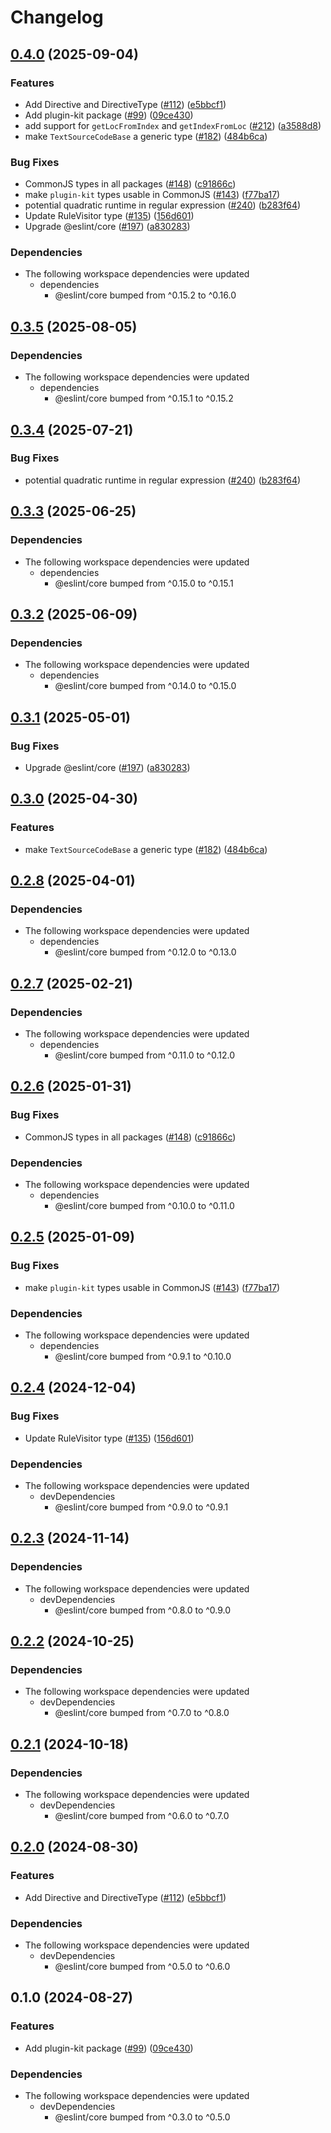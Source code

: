 # Changelog

## [0.4.0](https://github.com/eryue0220/eslint-rewrite/compare/plugin-kit-v0.3.5...plugin-kit-v0.4.0) (2025-09-04)


### Features

* Add Directive and DirectiveType ([#112](https://github.com/eryue0220/eslint-rewrite/issues/112)) ([e5bbcf1](https://github.com/eryue0220/eslint-rewrite/commit/e5bbcf148874be07d5667f34ed395faaf8c72972))
* Add plugin-kit package ([#99](https://github.com/eryue0220/eslint-rewrite/issues/99)) ([09ce430](https://github.com/eryue0220/eslint-rewrite/commit/09ce43073760b69a3bcca89f99793549cd566bf6))
* add support for `getLocFromIndex` and `getIndexFromLoc` ([#212](https://github.com/eryue0220/eslint-rewrite/issues/212)) ([a3588d8](https://github.com/eryue0220/eslint-rewrite/commit/a3588d8fb2dc6b9a0b39b26a49d0cdd437646d49))
* make `TextSourceCodeBase` a generic type ([#182](https://github.com/eryue0220/eslint-rewrite/issues/182)) ([484b6ca](https://github.com/eryue0220/eslint-rewrite/commit/484b6ca3149354736317fca09efd3156caa4f4f9))


### Bug Fixes

* CommonJS types in all packages ([#148](https://github.com/eryue0220/eslint-rewrite/issues/148)) ([c91866c](https://github.com/eryue0220/eslint-rewrite/commit/c91866cc9fe16fb62bc48fc1cc7f9e18c6fea013))
* make `plugin-kit` types usable in CommonJS ([#143](https://github.com/eryue0220/eslint-rewrite/issues/143)) ([f77ba17](https://github.com/eryue0220/eslint-rewrite/commit/f77ba177d4e4c5d2ed828cfd9a5149df2ccb3a7f))
* potential quadratic runtime in regular expression ([#240](https://github.com/eryue0220/eslint-rewrite/issues/240)) ([b283f64](https://github.com/eryue0220/eslint-rewrite/commit/b283f64099ad6c6b5043387c091691d21b387805))
* Update RuleVisitor type ([#135](https://github.com/eryue0220/eslint-rewrite/issues/135)) ([156d601](https://github.com/eryue0220/eslint-rewrite/commit/156d601181deb362a2864c4d47d4e3da8609500b))
* Upgrade @eslint/core ([#197](https://github.com/eryue0220/eslint-rewrite/issues/197)) ([a830283](https://github.com/eryue0220/eslint-rewrite/commit/a830283cd05a7a471aeec5f4589491f3c4092986))


### Dependencies

* The following workspace dependencies were updated
  * dependencies
    * @eslint/core bumped from ^0.15.2 to ^0.16.0

## [0.3.5](https://github.com/eslint/rewrite/compare/plugin-kit-v0.3.4...plugin-kit-v0.3.5) (2025-08-05)


### Dependencies

* The following workspace dependencies were updated
  * dependencies
    * @eslint/core bumped from ^0.15.1 to ^0.15.2

## [0.3.4](https://github.com/eslint/rewrite/compare/plugin-kit-v0.3.3...plugin-kit-v0.3.4) (2025-07-21)


### Bug Fixes

* potential quadratic runtime in regular expression ([#240](https://github.com/eslint/rewrite/issues/240)) ([b283f64](https://github.com/eslint/rewrite/commit/b283f64099ad6c6b5043387c091691d21b387805))

## [0.3.3](https://github.com/eslint/rewrite/compare/plugin-kit-v0.3.2...plugin-kit-v0.3.3) (2025-06-25)


### Dependencies

* The following workspace dependencies were updated
  * dependencies
    * @eslint/core bumped from ^0.15.0 to ^0.15.1

## [0.3.2](https://github.com/eslint/rewrite/compare/plugin-kit-v0.3.1...plugin-kit-v0.3.2) (2025-06-09)


### Dependencies

* The following workspace dependencies were updated
  * dependencies
    * @eslint/core bumped from ^0.14.0 to ^0.15.0

## [0.3.1](https://github.com/eslint/rewrite/compare/plugin-kit-v0.3.0...plugin-kit-v0.3.1) (2025-05-01)


### Bug Fixes

* Upgrade @eslint/core ([#197](https://github.com/eslint/rewrite/issues/197)) ([a830283](https://github.com/eslint/rewrite/commit/a830283cd05a7a471aeec5f4589491f3c4092986))

## [0.3.0](https://github.com/eslint/rewrite/compare/plugin-kit-v0.2.8...plugin-kit-v0.3.0) (2025-04-30)


### Features

* make `TextSourceCodeBase` a generic type ([#182](https://github.com/eslint/rewrite/issues/182)) ([484b6ca](https://github.com/eslint/rewrite/commit/484b6ca3149354736317fca09efd3156caa4f4f9))

## [0.2.8](https://github.com/eslint/rewrite/compare/plugin-kit-v0.2.7...plugin-kit-v0.2.8) (2025-04-01)


### Dependencies

* The following workspace dependencies were updated
  * dependencies
    * @eslint/core bumped from ^0.12.0 to ^0.13.0

## [0.2.7](https://github.com/eslint/rewrite/compare/plugin-kit-v0.2.6...plugin-kit-v0.2.7) (2025-02-21)


### Dependencies

* The following workspace dependencies were updated
  * dependencies
    * @eslint/core bumped from ^0.11.0 to ^0.12.0

## [0.2.6](https://github.com/eslint/rewrite/compare/plugin-kit-v0.2.5...plugin-kit-v0.2.6) (2025-01-31)


### Bug Fixes

* CommonJS types in all packages ([#148](https://github.com/eslint/rewrite/issues/148)) ([c91866c](https://github.com/eslint/rewrite/commit/c91866cc9fe16fb62bc48fc1cc7f9e18c6fea013))


### Dependencies

* The following workspace dependencies were updated
  * dependencies
    * @eslint/core bumped from ^0.10.0 to ^0.11.0

## [0.2.5](https://github.com/eslint/rewrite/compare/plugin-kit-v0.2.4...plugin-kit-v0.2.5) (2025-01-09)


### Bug Fixes

* make `plugin-kit` types usable in CommonJS ([#143](https://github.com/eslint/rewrite/issues/143)) ([f77ba17](https://github.com/eslint/rewrite/commit/f77ba177d4e4c5d2ed828cfd9a5149df2ccb3a7f))


### Dependencies

* The following workspace dependencies were updated
  * dependencies
    * @eslint/core bumped from ^0.9.1 to ^0.10.0

## [0.2.4](https://github.com/eslint/rewrite/compare/plugin-kit-v0.2.3...plugin-kit-v0.2.4) (2024-12-04)


### Bug Fixes

* Update RuleVisitor type ([#135](https://github.com/eslint/rewrite/issues/135)) ([156d601](https://github.com/eslint/rewrite/commit/156d601181deb362a2864c4d47d4e3da8609500b))


### Dependencies

* The following workspace dependencies were updated
  * devDependencies
    * @eslint/core bumped from ^0.9.0 to ^0.9.1

## [0.2.3](https://github.com/eslint/rewrite/compare/plugin-kit-v0.2.2...plugin-kit-v0.2.3) (2024-11-14)


### Dependencies

* The following workspace dependencies were updated
  * devDependencies
    * @eslint/core bumped from ^0.8.0 to ^0.9.0

## [0.2.2](https://github.com/eslint/rewrite/compare/plugin-kit-v0.2.1...plugin-kit-v0.2.2) (2024-10-25)


### Dependencies

* The following workspace dependencies were updated
  * devDependencies
    * @eslint/core bumped from ^0.7.0 to ^0.8.0

## [0.2.1](https://github.com/eslint/rewrite/compare/plugin-kit-v0.2.0...plugin-kit-v0.2.1) (2024-10-18)


### Dependencies

* The following workspace dependencies were updated
  * devDependencies
    * @eslint/core bumped from ^0.6.0 to ^0.7.0

## [0.2.0](https://github.com/eslint/rewrite/compare/plugin-kit-v0.1.0...plugin-kit-v0.2.0) (2024-08-30)


### Features

* Add Directive and DirectiveType ([#112](https://github.com/eslint/rewrite/issues/112)) ([e5bbcf1](https://github.com/eslint/rewrite/commit/e5bbcf148874be07d5667f34ed395faaf8c72972))


### Dependencies

* The following workspace dependencies were updated
  * devDependencies
    * @eslint/core bumped from ^0.5.0 to ^0.6.0

## 0.1.0 (2024-08-27)


### Features

* Add plugin-kit package ([#99](https://github.com/eslint/rewrite/issues/99)) ([09ce430](https://github.com/eslint/rewrite/commit/09ce43073760b69a3bcca89f99793549cd566bf6))


### Dependencies

* The following workspace dependencies were updated
  * devDependencies
    * @eslint/core bumped from ^0.3.0 to ^0.5.0
